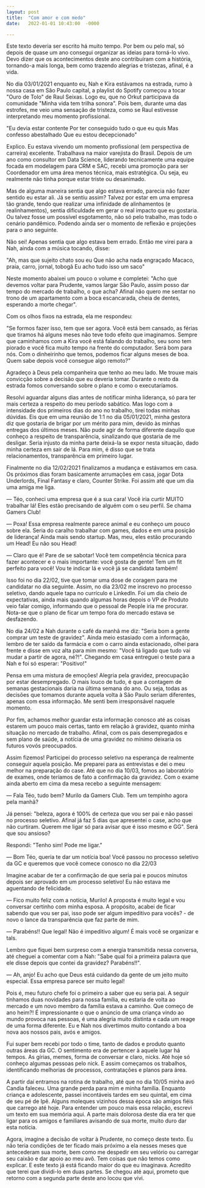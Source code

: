 ```yaml
---
layout: post
title:  "Com amor e com medo"
date:   2022-01-01 10:43:00  -0000

---
```


Este texto deveria ser escrito há muito tempo. Por bem ou pelo mal, só depois de quase um ano consegui organizar as ideias para torná-lo vivo. Devo dizer que os acontecimentos deste ano contribuíram com a história, tornando-a mais longa, bem como trazendo alegrias e tristezas, afinal, é a vida.

No dia 03/01/2021 enquanto eu, Nah e Kira estávamos na estrada, rumo à nossa casa em São Paulo capital, a playlist do Spotify começou a tocar "Ouro de Tolo" de Raul Seixas. Logo eu, que no Orkut participava da comunidade "Minha vida tem trilha sonora". Pois bem, durante uma das estrofes, me veio uma sensação de tristeza, como se Raul estivesse interpretando meu momento profissional.

"Eu devia estar contente
Por ter conseguido tudo o que eu quis
Mas confesso abestalhado
Que eu estou decepcionado"

Explico. Eu estava vivendo um momento profissional (em perspectiva de carreira) excelente. Trabalhava na maior varejista do Brasil. Depois de um ano como consultor em Data Science, liderando tecnicamente uma equipe focada em modelagem para CRM e SAC, recebi uma promoção para ser Coordenador em uma área menos técnica, mais estratégica. Ou seja, eu realmente não tinha porque estar triste ou desanimado.

Mas de alguma maneira sentia que algo estava errado, parecia não fazer sentido eu estar ali. Já se sentiu assim? Talvez por estar em uma empresa tão grande, tendo que realizar uma infinidade de alinhamentos (e realinhamentos), sentia dificuldade em gerar o real impacto que eu gostaria. Ou talvez fosse um possível esgotamento, não só pelo trabalho, mas todo o cenário pandêmico. Podendo ainda ser o momento de reflexão e projeções para o ano seguinte.

Não sei! Apenas sentia que algo estava bem errado. Então me virei para a Nah, ainda com a música tocando, disse:

"Ah, mas que sujeito chato sou eu
Que não acha nada engraçado
Macaco, praia, carro, jornal, tobogã
Eu acho tudo isso um saco"

Neste momento abaixei um pouco o volume e completei: "Acho que devemos voltar para Prudente, vamos largar São Paulo, assim posso dar tempo do mercado de trabalho, o que acha? Afinal não quero me sentar no trono de um apartamento com a boca escancarada, cheia de dentes, esperando a morte chegar".

Com os olhos fixos na estrada, ela me respondeu:

"Se formos fazer isso, tem que ser agora. Você está bem cansado, as férias que tiramos há alguns meses não teve todo efeito que imaginamos. Sempre que caminhamos com a Kira você está falando do trabalho, seu sono tem piorado e você fica muito tempo na frente do computador. Será bom para nós. Com o dinheirinho que temos, podemos ficar alguns meses de boa. Quem sabe depois você consegue algo remoto?"

Agradeço à Deus pela companheira que tenho ao meu lado. Me trouxe mais convicção sobre a decisão que eu deveria tomar. Durante o resto da estrada fomos conversando sobre o plano e como o executaríamos.

Resolvi aguardar alguns dias antes de notificar minha liderança, só para ter mais certeza a respeito do meu período sabático. Mas logo com a intensidade dos primeiros dias do ano no trabalho, tirei todas minhas dúvidas. Eis que em uma reunião de 1:1 no dia 05/01/2021, minha gestora diz que gostaria de brigar por um mérito para mim, devido às minhas entregas dos últimos meses. Não pude agir de forma diferente daquilo que conheço a respeito de transparência, sinalizando que gostaria de me desligar. Seria injusto da minha parte deixá-la se expor nesta situação, dado minha certeza em sair de lá. Para mim, é disso que se trata relacionamentos, transparência em primeiro lugar.

Finalmente no dia 12/02/2021 finalizamos a mudança e estávamos em casa. Os próximos dias foram basicamente arrumações em casa, jogar Dota Underlords, Final Fantasy e claro, Counter Strike. Foi assim até que um dia uma amiga me liga. 

— Téo, conheci uma empresa que é a sua cara! Você iria curtir MUITO trabalhar lá! Eles estão precisando de alguém com o seu perfil. Se chama Gamers Club!

— Poxa! Essa empresa realmente parece animal e eu conheço um pouco sobre ela. Seria do caralho trabalhar com games, dados e em uma posição de liderança! Ainda mais sendo startup. Mas, meu, eles estão procurando um Head! Eu não sou Head!

— Claro que é! Pare de se sabotar! Você tem competência técnica para fazer acontecer e o mais importante: você gosta de gente! Tem um fit perfeito para você! Vou te indicar lá e você já se candidata também!

Isso foi no dia 22/02, tive que tomar uma dose de coragem para me candidatar no dia seguinte. Assim, no dia 23/02 me inscrevo no processo seletivo, dando aquele tapa no currículo e LinkedIn. Foi um dia cheio de expectativas, ainda mais quando algumas horas depois o VP de Produto veio falar comigo, informando que o pessoal de People iria me procurar. Nota-se que o plano de ficar um tempo fora do mercado estava se desfazendo.

No dia 24/02 a Nah durante o café da manhã me diz: "Seria bom a gente comprar um teste de gravidez". Ainda meio estasiado com a informação, lembro de ter saído da farmácia e com o carro ainda estacionado, olhei para frente e disse em voz alta para mim mesmo: "Você tá ligado que tudo vai mudar a partir de agora, né?!". Chegando em casa entreguei o teste para a Nah e foi só esperar: "Positivo!"

Pensa em uma mistura de emoções! Alegria pela gravidez, preocupação por estar desempregado. O mais louco de tudo, é que a contagem de semanas gestacionais daria na última semana do ano. Ou seja, todas  as decisões que tomamos durante aquela volta à São Paulo seriam diferentes, apenas com essa informação. Me senti bem irresponsável naquele momento.

Por fim, achamos melhor guardar esta informação conosco até as coisas estarem um pouco mais certas, tanto em relação à gravidez, quanto minha situação no mercado de trabalho. Afinal, com os pais desempregados e sem plano de saúde, a notícia de uma gravidez no mínimo deixaria os futuros vovós preocupados.

Assim fizemos! Participei do processo seletivo na esperança de realmente conseguir aquela posição. Me preparei para as entrevistas e dei o meu melhor na preparação do case. Até que no dia 10/03, fomos ao laboratório de exames, onde teríamos de fato a confirmação da gravidez. Com o exame ainda aberto em cima da mesa recebo a seguinte mensagem: 

— Fala Téo, tudo bem? Murilo da Gamers Club. Tem um tempinho agora pela manhã? 

Já pensei: "beleza, agora é 100% de certeza que vou ser pai e não passei no processo seletivo. Afinal já faz 5 dias que apresentei o case, acho que não curtiram. Querem me ligar só para avisar que é isso mesmo e GG". Será que sou ansioso?

Respondi: "Tenho sim! Pode me ligar."

— Bom Téo, queria te dar um notícia boa! Você passou no processo seletivo da GC e queremos que você comece conosco no dia 22/03

Imagine acabar de ter a confirmação de que seria pai e poucos minutos depois ser aprovado em um processo seletivo! Eu não estava me aguentando de felicidade.

— Fico muito feliz com a notícia, Murilo! A proposta é muito legal e vou conversar certinho com minha esposa. A propósito, acabei de ficar sabendo que vou ser pai, isso pode ser algum impeditivo para vocês? - de novo o lance da transparência que faz parte de mim.

— Parabéns!! Que legal! Não é impeditivo algum! É mais você se organizar e tals.

Lembro que fiquei bem surpreso com a energia transmitida nessa conversa, até cheguei a comentar com a Nah: "Sabe qual foi a primeira palavra que ele disse depois que contei da gravidez? Parabéns!!".

— Ah, anjo! Eu acho que Deus está cuidando da gente de um jeito muito especial. Essa empresa parece ser muito legal!

Pois é, meu futuro chefe foi o primeiro a saber que eu seria pai. A seguir tínhamos duas novidades para nossa família, eu estaria de volta ao mercado e um novo membro da família estava a caminho. Que começo de ano heim?! É impressionante o que o anúncio de uma criança vindo ao mundo provoca nas pessoas, é uma alegria muito distinta e cada um reage de uma forma diferente. Eu e Nah nos divertimos muito contando  a boa nova aos nossos pais, avós e amigos.

Fui super bem recebi por todo o time, tanto de dados e produto quanto outras áreas da GC. O sentimento era de pertencer à aquele lugar há tempos. As gírias, memes, forma de conversar e claro, nicks. Até hoje só conheço algumas pessoas pelo nick. E assim começamos os trabalhos, identificando melhorias de processos, contratações e planos para área.

A partir daí entramos na rotina de trabalho, até que no dia 10/05 minha avó Candia faleceu. Uma grande perda para mim e minha família. Enquanto criança e adolescente, passei incontáveis tardes em seu quintal, em cima de seu pé de Ipê. Alguns moleques vizinhos dessa época são amigos fiéis que carrego até hoje. Para entender um pouco mais essa relação, escrevi um texto em sua memória aqui. A parte mais dolorosa deste dia era ter que ligar para os amigos e familiares avisando de sua morte, muito duro dar esta notícia.

Agora, imagine a decisão de voltar à Prudente, no começo deste texto. Eu não teria condições de ter ficado mais próximo a ela nesses meses que antecederam sua morte, bem como me despedir em seu velório ou carregar seu caixão e dar apoio ao meu avô. Tem coisas que não temos como explicar. E este texto já está ficando maior do que eu imaginava. Acredito que terei que dividi-lo em duas partes. Se chegou até aqui, prometo que retorno com a segunda parte deste ano locou que vivi.